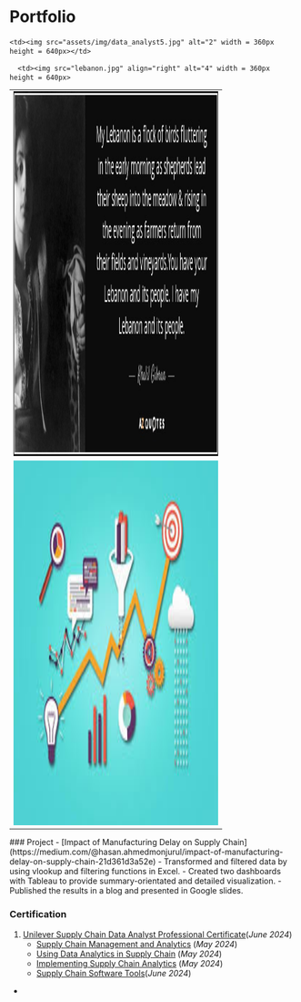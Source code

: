 # Portfolio
<table>
  <tr>
    <td> <img src="lebanon.jpg"  alt="1" width = 360px height = 640px ></td>

    <td><img src="assets/img/data_analyst5.jpg" alt="2" width = 360px height = 640px></td>
   </tr> 
   <tr>
      <td><img src="assets/img/data_analyst5.jpg" alt="3" width = 360px height = 640px></td>

      <td><img src="lebanon.jpg" align="right" alt="4" width = 360px height = 640px>
  </td>
  </tr>
</table>
### Project
- [Impact of Manufacturing Delay on Supply Chain](https://medium.com/@hasan.ahmedmonjurul/impact-of-manufacturing-delay-on-supply-chain-21d361d3a52e)
    - Transformed and filtered data by using vlookup and filtering functions in Excel.
    - Created two dashboards with Tableau to provide summary-orientated and detailed visualization.
    - Published the results in a blog and presented in Google slides.


### Certification
1. [Unilever Supply Chain Data Analyst Professional Certificate](/assets/img/P1.pdf)(_June 2024_) 
   * [Supply Chain Management and Analytics](/assets/img/C1.pdf) (_May 2024_)
   * [Using Data Analytics in Supply Chain](/assets/img/C1.pdf) (_May 2024_)
   * [Implementing Supply Chain Analytics](/assets/img/C3.pdf) (_May 2024_)
   * [Supply Chain Software Tools](/assets/img/C4.pdf)(_June 2024_)
     

- 

